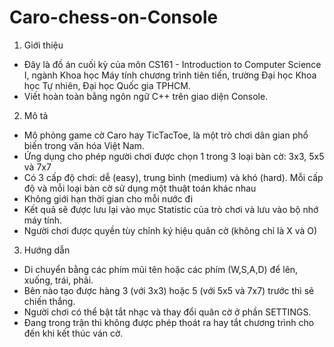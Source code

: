 # Caro-chess-on-Console
1. Giới thiệu
  - Đây là đồ án cuối kỳ của môn CS161 - Introduction to Computer Science I, ngành Khoa học Máy tính chương trình tiên tiến, trường Đại học Khoa học Tự nhiên, Đại học Quốc gia TPHCM.
  - Viết hoàn toàn bằng ngôn ngữ C++ trên giao diện Console.

2. Mô tả
  - Mô phỏng game cờ Caro hay TicTacToe, là một trò chơi dân gian phổ biến trong văn hóa Việt Nam.
  - Ứng dụng cho phép người chơi được chọn 1 trong 3 loại bàn cờ: 3x3, 5x5 và 7x7
  - Có 3 cấp độ chơi: dễ (easy), trung bình (medium) và khó (hard). Mỗi cấp độ và mỗi loại bàn cờ sử dụng một thuật toán khác nhau
  - Không giới hạn thời gian cho mỗi nước đi
  - Kết quả sẽ được lưu lại vào mục Statistic của trò chơi và lưu vào bộ nhớ máy tính.
  - Người chơi được quyền tùy chỉnh ký hiệu quân cờ (không chỉ là X và O)
  
3. Hướng dẫn
  - Di chuyển bằng các phím mũi tên hoặc các phím (W,S,A,D) để lên, xuống, trái, phải.
  - Bên nào tạo được hàng 3 (với 3x3) hoặc 5 (với 5x5 và 7x7) trước thì sẽ chiến thắng.
  - Người chơi có thể bật tắt nhạc và thay đổi quân cờ ở phần SETTINGS.
  - Đang trong trận thì không được phép thoát ra hay tắt chương trình cho đến khi kết thúc ván cờ.
